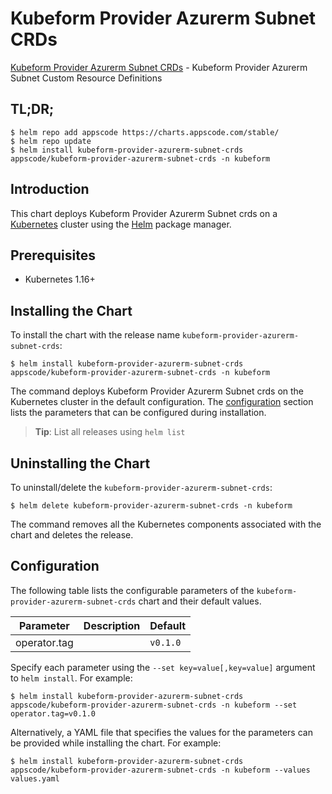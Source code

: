 # Kubeform Provider Azurerm Subnet CRDs

[Kubeform Provider Azurerm Subnet CRDs](https://github.com/kubeform) - Kubeform Provider Azurerm Subnet Custom Resource Definitions

## TL;DR;

```console
$ helm repo add appscode https://charts.appscode.com/stable/
$ helm repo update
$ helm install kubeform-provider-azurerm-subnet-crds appscode/kubeform-provider-azurerm-subnet-crds -n kubeform
```

## Introduction

This chart deploys Kubeform Provider Azurerm Subnet crds on a [Kubernetes](http://kubernetes.io) cluster using the [Helm](https://helm.sh) package manager.

## Prerequisites

- Kubernetes 1.16+

## Installing the Chart

To install the chart with the release name `kubeform-provider-azurerm-subnet-crds`:

```console
$ helm install kubeform-provider-azurerm-subnet-crds appscode/kubeform-provider-azurerm-subnet-crds -n kubeform
```

The command deploys Kubeform Provider Azurerm Subnet crds on the Kubernetes cluster in the default configuration. The [configuration](#configuration) section lists the parameters that can be configured during installation.

> **Tip**: List all releases using `helm list`

## Uninstalling the Chart

To uninstall/delete the `kubeform-provider-azurerm-subnet-crds`:

```console
$ helm delete kubeform-provider-azurerm-subnet-crds -n kubeform
```

The command removes all the Kubernetes components associated with the chart and deletes the release.

## Configuration

The following table lists the configurable parameters of the `kubeform-provider-azurerm-subnet-crds` chart and their default values.

|  Parameter   | Description | Default  |
|--------------|-------------|----------|
| operator.tag |             | `v0.1.0` |


Specify each parameter using the `--set key=value[,key=value]` argument to `helm install`. For example:

```console
$ helm install kubeform-provider-azurerm-subnet-crds appscode/kubeform-provider-azurerm-subnet-crds -n kubeform --set operator.tag=v0.1.0
```

Alternatively, a YAML file that specifies the values for the parameters can be provided while
installing the chart. For example:

```console
$ helm install kubeform-provider-azurerm-subnet-crds appscode/kubeform-provider-azurerm-subnet-crds -n kubeform --values values.yaml
```
